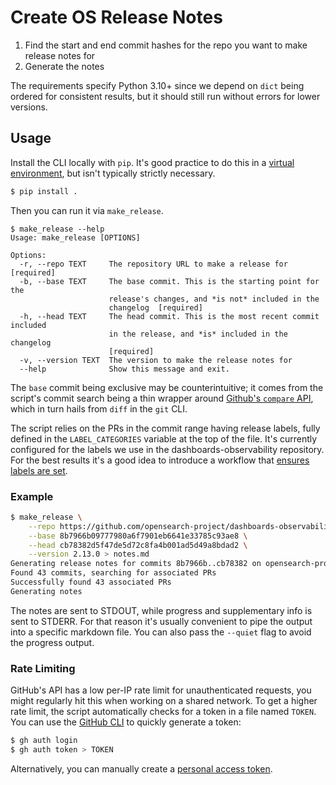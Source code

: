 # Create OS Release Notes

1. Find the start and end commit hashes for the repo you want to make release notes for
2. Generate the notes

The requirements specify Python 3.10+ since we depend on `dict` being ordered for consistent
results, but it should still run without errors for lower versions.

## Usage

Install the CLI locally with `pip`. It's good practice to do this in a [virtual environment](https://docs.python.org/3/library/venv.html),
but isn't typically strictly necessary.

```bash
$ pip install .
```

Then you can run it via `make_release`.

```
$ make_release --help
Usage: make_release [OPTIONS]

Options:
  -r, --repo TEXT     The repository URL to make a release for  [required]
  -b, --base TEXT     The base commit. This is the starting point for the
                      release's changes, and *is not* included in the
                      changelog  [required]
  -h, --head TEXT     The head commit. This is the most recent commit included
                      in the release, and *is* included in the changelog
                      [required]
  -v, --version TEXT  The version to make the release notes for
  --help              Show this message and exit.
```

The `base` commit being exclusive may be counterintuitive; it comes from the script's commit search
being a thin wrapper around [Github's `compare` API](https://docs.github.com/en/pull-requests/committing-changes-to-your-project/viewing-and-comparing-commits/comparing-commits#comparing-commits),
which in turn hails from `diff` in the `git` CLI.

The script relies on the PRs in the commit range having release labels, fully defined in the
`LABEL_CATEGORIES` variable at the top of the file. It's currently configured for the labels we use
in the dashboards-observability repository. For the best results it's a good idea to introduce a
workflow that [ensures labels are set](https://github.com/opensearch-project/dashboards-observability/blob/main/.github/workflows/enforce-labels.yml).

### Example

```sh
$ make_release \
    --repo https://github.com/opensearch-project/dashboards-observability \
    --base 8b7966b09777980a6f7901eb6641e33785c93ae8 \
    --head cb78382d5f47de5d72c8fa4b001ad5d49a8bdad2 \
    --version 2.13.0 > notes.md
Generating release notes for commits 8b7966b..cb78382 on opensearch-project/dashboards-observability
Found 43 commits, searching for associated PRs
Successfully found 43 associated PRs
Generating notes
```

The notes are sent to STDOUT, while progress and supplementary info is sent to STDERR. For that
reason it's usually convenient to pipe the output into a specific markdown file. You can also pass
the `--quiet` flag to avoid the progress output.

### Rate Limiting

GitHub's API has a low per-IP rate limit for unauthenticated requests, you might regularly hit this
when working on a shared network. To get a higher rate limit, the script automatically checks for a
token in a file named `TOKEN`. You can use the [GitHub CLI](https://cli.github.com/) to quickly
generate a token:

```sh
$ gh auth login
$ gh auth token > TOKEN
```

Alternatively, you can manually create a [personal access token](https://docs.github.com/en/authentication/keeping-your-account-and-data-secure/managing-your-personal-access-tokens).
